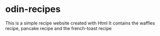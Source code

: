 # odin-recipes

This is a simple recipe website created with Html
It contains the waffles recipe, pancake recipe and the french-toast recipe
